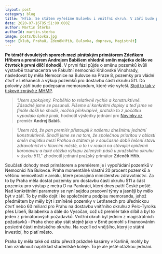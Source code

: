 ```yaml
---
layout: post
category: blog
title: 'Hřib: Se státem vyřešíme Bulovku i vnitřní okruh. V září bude podepsáno memorandum'
date: 2020-07-16T05:51:00.000Z
author: Martin Štěrba
authorId: martin.sterba
image: posts/bulovka.jpg
tags: [klub, Praha8, ZdeněkHřib, Bulovka, doprava, Magistrát]
---
```


**Po téměř dvouletých sporech mezi pirátským primátorem Zdeňkem Hřibem a premiérem Andrejem Babišem ohledně směn majetku došlo ve čtvrtek k první dílčí dohodě.** V první fázi půjde o směnu pozemků kvůli výstavbě traumacentra ve Fakultní nemocnici Královské Vinohrady, následovat by měla Nemocnice na Bulovce na Praze 8, pozemky pro vládní čtvrť v Letňanech a výkup pozemků pro dostavbu části okruhu 511. Do poloviny září bude podepsáno memorandum, které vše vyřeší. [Stojí to tak v tiskové zprávě z MHMP](https://www.praha.eu/jnp/cz/o_meste/magistrat/tiskovy_servis/tiskove_zpravy/prioritou_je_rozvoj_nemocnic_na_uzemi.html).

> *"Jsem spokojený. Proběhlo to relativně rychle a konstruktivně. Zásadně jsme se posunuli. Píšeme si konkrétní dopisy a teď jsme ve finále došli ke shodě, možná překvapivě, protože to z počátku vypadalo úplně jinak,* hodnotil výsledky jednání pro [Novinky.cz](https://www.novinky.cz/domaci/clanek/uhlavni-nepratele-se-sesli-mezi-babisem-a-hribem-pomalu-taji-ledy-40330710) premiér **Andrej Babiš**.

> *"Jsem rád, že pan premiér přistoupil k našemu dnešnímu jednání konstruktivně. Shodli jsme se na tom, že společnou prioritou v oblasti směn majetku mezi Prahou a státem je v současné době řešení stavu zdravotnictví v hlavním městě, a to i v reakci na stávající epidemii koronaviru a také otázka výkupu zelených pásů u pražského okruhu v úseku 511,"* zhodnotil jednání pražský primátor **Zdeněk Hřib**.

Součástí dohody mezi primátorem a premiérem je i vypořádání pozemků v Nemocnici Na Bulovce. Praha momentálně vlastní 20 procent pozemků a většinu nemovitostí v areálu, které pronajímá ministerstvu zdravotnictví. Za to by Praha měla dostat pozemky pro dostavbu části okruhu 511 a část pozemku pro výstup z metra D na Pankráci, který dnes patří České poště. Nad konkrétními parametry se nyní sejdou pracovní týmy a jasněji by mělo být v září. To by mělo dojít i ke společnému podpisu memoranda, jehož předmětem by měly být i zmíněné pozemky v Letňanech pro úřednickou čtvrť nebo 60 miliard pro Prahu na dostavbu vnitřního okruhu z Pelc-Tyrolku přes Libeň, Balabenku a dále do Vysočan, což už premiér také slíbil a byl to jeden z primátorových požadavků. Vnitřní okruh byl jedním z magistrátních požadavků - Praha chce aby stát stejně jako v Brně pomohl s financováním poslední části městského okruhu. Na rozdíl od vnějšího, který je státní investicí, ho platí město.

Praha by měla také od státu převzít prázdné kasárny v Karlíně, mohly by tam vzniknout například studentské koleje. To je ale ještě otázkou jednání.



